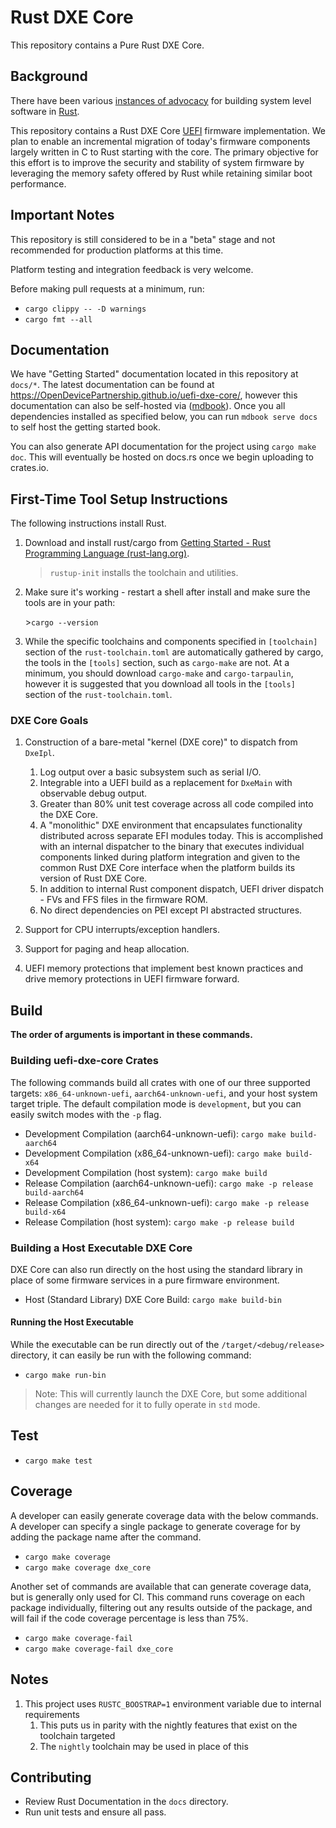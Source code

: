 
# Rust DXE Core

This repository contains a Pure Rust DXE Core.

## Background

There have been various [instances of advocacy](https://msrc-blog.microsoft.com/2019/11/07/using-rust-in-windows/) for
building system level software in [Rust](https://www.rust-lang.org/).

This repository contains a Rust DXE Core [UEFI](https://uefi.org/) firmware implementation. We plan to enable an
incremental migration of today's firmware components largely written in C to Rust starting with the core. The primary
objective for this effort is to improve the security and stability of system firmware by leveraging the memory safety
offered by Rust while retaining similar boot performance.

## Important Notes

This repository is still considered to be in a "beta" stage and not recommended for production platforms at this time.

Platform testing and integration feedback is very welcome.

Before making pull requests at a minimum, run:

- `cargo clippy -- -D warnings`
- `cargo fmt --all`

## Documentation

We have "Getting Started" documentation located in this repository at `docs/*`. The latest documentation can be found
at <https://OpenDevicePartnership.github.io/uefi-dxe-core/>, however this documentation can also be self-hosted via
([mdbook](https://github.com/rust-lang/mdBook)). Once you all dependencies installed as specified below, you can run
`mdbook serve docs` to self host the getting started book.

You can also generate API documentation for the project using `cargo make doc`. This will eventually be hosted on
docs.rs once we begin uploading to crates.io.

## First-Time Tool Setup Instructions

The following instructions install Rust.

1. Download and install rust/cargo from [Getting Started - Rust Programming Language (rust-lang.org)](https://www.rust-lang.org/learn/get-started).
   > `rustup-init` installs the toolchain and utilities.

2. Make sure it's working - restart a shell after install and make sure the tools are in your path:

   \>`cargo --version`

3. While the specific toolchains and components specified in `[toolchain]` section of the `rust-toolchain.toml` are
automatically gathered by cargo, the tools in the `[tools]` section, such as `cargo-make` are not. At a minimum, you
should download `cargo-make` and `cargo-tarpaulin`, however it is suggested that you download all tools in the
`[tools]` section of the `rust-toolchain.toml`.

### DXE Core Goals

1. Construction of a bare-metal "kernel (DXE core)" to dispatch from `DxeIpl`.
   1. Log output over a basic subsystem such as serial I/O.
   2. Integrable into a UEFI build as a replacement for `DxeMain` with observable debug output.
   3. Greater than 80% unit test coverage across all code compiled into the DXE Core.
   4. A "monolithic" DXE environment that encapsulates functionality distributed across separate EFI modules today.
      This is accomplished with an internal dispatcher to the binary that executes individual components linked during
      platform integration and given to the common Rust DXE Core interface when the platform builds its version of
      Rust DXE Core.
   5. In addition to internal Rust component dispatch, UEFI driver dispatch - FVs and FFS files in the firmware ROM.
   6. No direct dependencies on PEI except PI abstracted structures.

2. Support for CPU interrupts/exception handlers.

3. Support for paging and heap allocation.

4. UEFI memory protections that implement best known practices and drive memory protections in UEFI firmware forward.

## Build

**The order of arguments is important in these commands.**

### Building uefi-dxe-core Crates

The following commands build all crates with one of our three supported targets: `x86_64-unknown-uefi`,
`aarch64-unknown-uefi`, and your host system target triple. The default compilation mode is `development`, but you can
easily switch modes with the `-p` flag.

- Development Compilation (aarch64-unknown-uefi): `cargo make build-aarch64`
- Development Compilation (x86_64-unknown-uefi): `cargo make build-x64`
- Development Compilation (host system): `cargo make build`
- Release Compilation (aarch64-unknown-uefi): `cargo make -p release build-aarch64`
- Release Compilation (x86_64-unknown-uefi): `cargo make -p release build-x64`
- Release Compilation (host system): `cargo make -p release build`

### Building a Host Executable DXE Core

DXE Core can also run directly on the host using the standard library in place of some firmware services in a pure
firmware environment.

- Host (Standard Library) DXE Core Build: `cargo make build-bin`

#### Running the Host Executable

While the executable can be run directly out of the `/target/<debug/release>` directory, it can easily be run with the
following command:

- `cargo make run-bin`

> Note: This will currently launch the DXE Core, but some additional changes are needed for it to fully operate in
> `std` mode.

## Test

- `cargo make test`

## Coverage

A developer can easily generate coverage data with the below commands. A developer can specify a single package
to generate coverage for by adding the package name after the command.

- `cargo make coverage`
- `cargo make coverage dxe_core`

Another set of commands are available that can  generate coverage data, but is generally only used for CI.
This command runs coverage on each package individually, filtering out any results outside of the package,
and will fail if the code coverage percentage is less than 75%.

- `cargo make coverage-fail`
- `cargo make coverage-fail dxe_core`

## Notes

1. This project uses `RUSTC_BOOSTRAP=1` environment variable due to internal requirements
   1. This puts us in parity with the nightly features that exist on the toolchain targeted
   2. The `nightly` toolchain may be used in place of this

## Contributing

- Review Rust Documentation in the `docs` directory.
- Run unit tests and ensure all pass.

